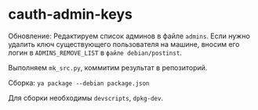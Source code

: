 # cauth-admin-keys

Обновление:
Редактируем список админов в файле `admins`. Если нужно удалить ключ существующего пользователя на машине, вносим его логин в `ADMINS_REMOVE_LIST` в `файле debian/postinst`.

Выполняем `mk_src.py`, коммитим результат в репозиторий.

Сборка:
`ya package --debian package.json`

Для сборки необходимы `devscripts`, `dpkg-dev`.
